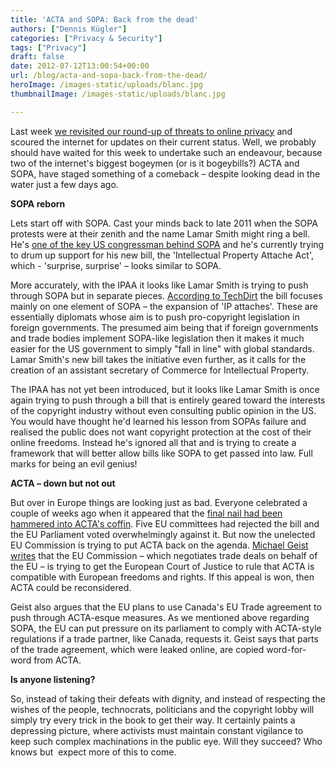 ```yaml
---
title: 'ACTA and SOPA: Back from the dead'
authors: ["Dennis Kügler"]
categories: ["Privacy & Security"]
tags: ["Privacy"]
draft: false
date: 2012-07-12T13:00:54+00:00
url: /blog/acta-and-sopa-back-from-the-dead/
heroImage: /images-static/uploads/blanc.jpg
thumbnailImage: /images-static/uploads/blanc.jpg

---
```

Last week [we revisited our round-up of threats to online privacy][1] and scoured the internet for updates on their current status. Well, we probably should have waited for this week to undertake such an endeavour, because two of the internet's biggest bogeymen (or is it bogeybills?) ACTA and SOPA, have staged something of a comeback – despite looking dead in the water just a few days ago.

**SOPA reborn**

Lets start off with SOPA. Cast your minds back to late 2011 when the SOPA protests were at their zenith and the name Lamar Smith might ring a bell. He's [one of the key US congressman behind SOPA][2] and he's currently trying to drum up support for his new bill, the 'Intellectual Property Attache Act', which - 'surprise, surprise' – looks similar to SOPA.

More accurately, with the IPAA it looks like Lamar Smith is trying to push through SOPA but in separate pieces. [According to TechDirt][3] the bill focuses mainly on one element of SOPA – the expansion of 'IP attaches'. These are essentially diplomats whose aim is to push pro-copyright legislation in foreign governments. The presumed aim being that if foreign governments and trade bodies implement SOPA-like legislation then it makes it much easier for the US government to simply "fall in line" with global standards. Lamar Smith's new bill takes the initiative even further, as it calls for the creation of an assistant secretary of Commerce for Intellectual Property.

The IPAA has not yet been introduced, but it looks like Lamar Smith is once again trying to push through a bill that is entirely geared toward the interests of the copyright industry without even consulting public opinion in the US. You would have thought he'd learned his lesson from SOPAs failure and realised the public does not want copyright protection at the cost of their online freedoms. Instead he's ignored all that and is trying to create a framework that will better allow bills like SOPA to get passed into law. Full marks for being an evil genius!

**ACTA – down but not out**

But over in Europe things are looking just as bad. Everyone celebrated a couple of weeks ago when it appeared that the [final nail had been hammered into ACTA's coffin][4]. Five EU committees had rejected the bill and the EU Parliament voted overwhelmingly against it. But now the unelected EU Commission is trying to put ACTA back on the agenda. [Michael Geist writes][5] that the EU Commission – which negotiates trade deals on behalf of the EU – is trying to get the European Court of Justice to rule that ACTA is compatible with European freedoms and rights. If this appeal is won, then ACTA could be reconsidered.

Geist also argues that the EU plans to use Canada's EU Trade agreement to push through ACTA-esque measures. As we mentioned above regarding SOPA, the EU can put pressure on its parliament to comply with ACTA-style regulations if a trade partner, like Canada, requests it. Geist says that parts of the trade agreement, which were leaked online, are copied word-for-word from ACTA.

**Is anyone listening?**

So, instead of taking their defeats with dignity, and instead of respecting the wishes of the people, technocrats, politicians and the copyright lobby will simply try every trick in the book to get their way. It certainly paints a depressing picture, where activists must maintain constant vigilance to keep such complex machinations in the public eye. Will they succeed? Who knows but  expect more of this to come.

 [1]: /blog/status-update-current-threats-to-online-privacy/
 [2]: /blog/americas-most-dangerous-anti-online-privacy-politicians/
 [3]: http://www.techdirt.com/articles/20120709/12574819634/lamar-smith-looking-to-sneak-through-sopa-bits-pieces-starting-with-expanding-hollywoods-global-police-force.shtml
 [4]: http://www.techdirt.com/articles/20120621/03442219413/fifth-eu-committee-recommends-rejection-acta-european-parliament.shtml
 [5]: http://www.michaelgeist.ca/content/view/6580/135/